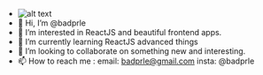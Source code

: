 - ![alt text](https://github.com/badprle/nukepanda-website/blob/main/avatar.jpeg?raw=true)
- 👋 Hi, I’m @badprle
- 👀 I’m interested in ReactJS and beautiful frontend apps.
- 🌱 I’m currently learning ReactJS advanced things
- 💞️ I’m looking to collaborate on something new and interesting.
- 📫 How to reach me :
  email: badprle@gmail.com
  insta: @badprle

<!---
badprle/badprle is a ✨ special ✨ repository because its `README.md` (this file) appears on your GitHub profile.
You can click the Preview link to take a look at your changes.
--->
